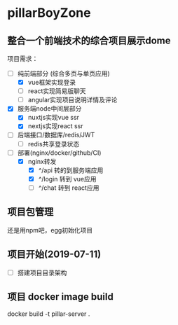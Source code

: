 # pillarBoyZone

## 整合一个前端技术的综合项目展示dome

项目需求：
  - [ ] 纯前端部分 (综合多页与单页应用)
    - [x] vue框架实现登录
    - [ ] react实现简易版聊天
    - [ ] angular实现项目说明详情及评论

  - [x] 服务端node中间层部分
    - [x] nuxtjs实现vue ssr
    - [x] nextjs实现react ssr

  - [ ] 后端接口/数据库/redis/JWT
     - [ ] redis共享登录状态

  - [ ] 部署(nginx/docker/github/CI)
    - [x] nginx转发
      - [x] ^/api 转的到服务端应用
      - [x] ^/login 转到 vue应用
      - [ ] ^/chat 转到 react应用

## 项目包管理 
  还是用npm吧，egg初始化项目

## 项目开始(2019-07-11)
  - [ ] 搭建项目目录架构


## 项目 docker image build
docker build -t pillar-server .
